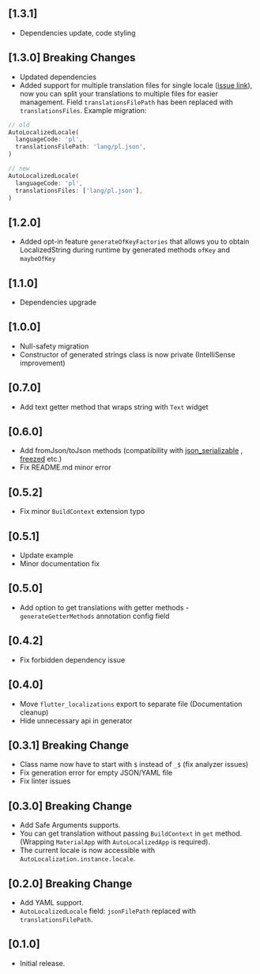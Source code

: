 ## [1.3.1]

* Dependencies update, code styling

## [1.3.0] Breaking Changes

* Updated dependencies
* Added support for multiple translation files for single locale ([issue link](https://github.com/marcinsiedlik/auto_localized/issues/9)), now you can split your translations to multiple files for easier management. Field `translationsFilePath` has been replaced with `translationsFiles`. Example migration:
```dart
// old
AutoLocalizedLocale(
  languageCode: 'pl',
  translationsFilePath: 'lang/pl.json',
)

// new
AutoLocalizedLocale(
  languageCode: 'pl',
  translationsFiles: ['lang/pl.json'],
)
```

## [1.2.0]

* Added opt-in feature `generateOfKeyFactories` that allows you to obtain LocalizedString during runtime by generated methods `ofKey` and `maybeOfKey`

## [1.1.0]

* Dependencies upgrade

## [1.0.0]

* Null-safety migration
* Constructor of generated strings class is now private (IntelliSense improvement)

## [0.7.0]

* Add text getter method that wraps string with `Text` widget

## [0.6.0]

* Add fromJson/toJson methods (compatibility with [json_serializable](https://pub.dev/packages/json_serializable)
  , [freezed](https://pub.dev/packages/freezed) etc.)
* Fix README.md minor error

## [0.5.2]

* Fix minor `BuildContext` extension typo

## [0.5.1]

* Update example
* Minor documentation fix

## [0.5.0]

* Add option to get translations with getter methods - `generateGetterMethods` annotation config field

## [0.4.2]

* Fix forbidden dependency issue

## [0.4.0]

* Move `flutter_localizations` export to separate file (Documentation cleanup)
* Hide unnecessary api in generator

## [0.3.1] Breaking Change

* Class name now have to start with `$` instead of `_$` (fix analyzer issues)
* Fix generation error for empty JSON/YAML file
* Fix linter issues

## [0.3.0] Breaking Change

* Add Safe Arguments supports.
* You can get translation without passing `BuildContext` in `get` method. (Wrapping `MaterialApp` with `AutoLocalizedApp` is required).
* The current locale is now accessible with `AutoLocalization.instance.locale`.

## [0.2.0] Breaking Change

* Add YAML support.
* `AutoLocalizedLocale` field: `jsonFilePath` replaced with `translationsFilePath`.

## [0.1.0]

* Initial release.

